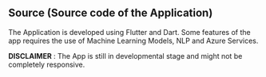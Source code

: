 
## Source (Source code of the Application)
The Application is developed using Flutter and Dart. Some features of the app requires the use of Machine Learning Models, NLP and Azure Services.

**DISCLAIMER** : The App is still in developmental stage and might not be completely responsive.


